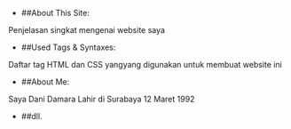 * ##About This Site:

Penjelasan singkat mengenai website saya

* ##Used Tags & Syntaxes:

Daftar tag HTML dan CSS yangyang digunakan untuk membuat website ini

* ##About Me:

Saya Dani Damara Lahir di Surabaya 12 Maret 1992

* ##dll.
